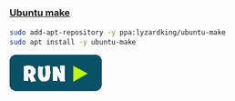 ### [Ubuntu make](https://wiki.ubuntu.com/ubuntu-make)
```bash
sudo add-apt-repository -y ppa:lyzardking/ubuntu-make
sudo apt install -y ubuntu-make
```
[![bashrun-url](../resources/bashrun.png)](br:ubuntu-make)